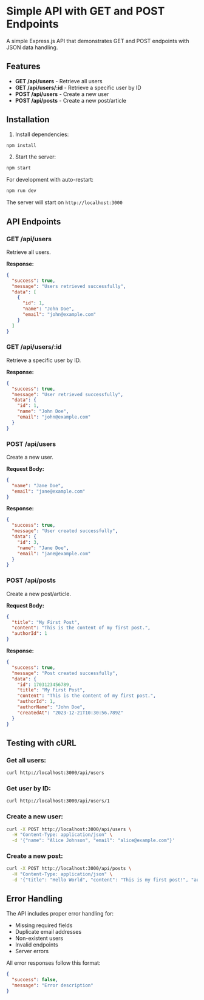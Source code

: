 # Simple API with GET and POST Endpoints

A simple Express.js API that demonstrates GET and POST endpoints with JSON data handling.

## Features

- **GET /api/users** - Retrieve all users
- **GET /api/users/:id** - Retrieve a specific user by ID
- **POST /api/users** - Create a new user
- **POST /api/posts** - Create a new post/article

## Installation

1. Install dependencies:
```bash
npm install
```

2. Start the server:
```bash
npm start
```

For development with auto-restart:
```bash
npm run dev
```

The server will start on `http://localhost:3000`

## API Endpoints

### GET /api/users
Retrieve all users.

**Response:**
```json
{
  "success": true,
  "message": "Users retrieved successfully",
  "data": [
    {
      "id": 1,
      "name": "John Doe",
      "email": "john@example.com"
    }
  ]
}
```

### GET /api/users/:id
Retrieve a specific user by ID.

**Response:**
```json
{
  "success": true,
  "message": "User retrieved successfully",
  "data": {
    "id": 1,
    "name": "John Doe",
    "email": "john@example.com"
  }
}
```

### POST /api/users
Create a new user.

**Request Body:**
```json
{
  "name": "Jane Doe",
  "email": "jane@example.com"
}
```

**Response:**
```json
{
  "success": true,
  "message": "User created successfully",
  "data": {
    "id": 3,
    "name": "Jane Doe",
    "email": "jane@example.com"
  }
}
```

### POST /api/posts
Create a new post/article.

**Request Body:**
```json
{
  "title": "My First Post",
  "content": "This is the content of my first post.",
  "authorId": 1
}
```

**Response:**
```json
{
  "success": true,
  "message": "Post created successfully",
  "data": {
    "id": 1703123456789,
    "title": "My First Post",
    "content": "This is the content of my first post.",
    "authorId": 1,
    "authorName": "John Doe",
    "createdAt": "2023-12-21T10:30:56.789Z"
  }
}
```

## Testing with cURL

### Get all users:
```bash
curl http://localhost:3000/api/users
```

### Get user by ID:
```bash
curl http://localhost:3000/api/users/1
```

### Create a new user:
```bash
curl -X POST http://localhost:3000/api/users \
  -H "Content-Type: application/json" \
  -d '{"name": "Alice Johnson", "email": "alice@example.com"}'
```

### Create a new post:
```bash
curl -X POST http://localhost:3000/api/posts \
  -H "Content-Type: application/json" \
  -d '{"title": "Hello World", "content": "This is my first post!", "authorId": 1}'
```

## Error Handling

The API includes proper error handling for:
- Missing required fields
- Duplicate email addresses
- Non-existent users
- Invalid endpoints
- Server errors

All error responses follow this format:
```json
{
  "success": false,
  "message": "Error description"
}
```
